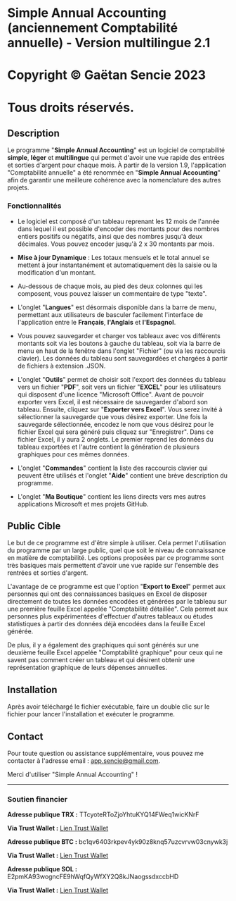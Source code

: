 # Simple Annual Accounting (anciennement Comptabilité annuelle) - Version multilingue 2.1

# Copyright © Gaëtan Sencie 2023
# Tous droits réservés.

## Description

Le programme "**Simple Annual Accounting**" est un logiciel de comptabilité **simple**, **léger** et **multilingue** qui permet d'avoir une vue rapide des entrées et sorties d'argent pour chaque mois.
À partir de la version 1.9, l'application "Comptabilité annuelle" a été renommée en "**Simple Annual Accounting**" afin de garantir une meilleure cohérence avec la nomenclature des autres projets.

### Fonctionnalités

* Le logiciel est composé d'un tableau reprenant les 12 mois de l'année dans lequel il est possible d'encoder des montants pour des nombres entiers positifs ou négatifs, ainsi que des nombres jusqu'à deux décimales. Vous pouvez encoder jusqu'à 2 x 30 montants par mois.
  
* **Mise à jour Dynamique** : Les totaux mensuels et le total annuel se mettent à jour instantanément et automatiquement dès la saisie ou la modification d'un montant.
  
* Au-dessous de chaque mois, au pied des deux colonnes qui les composent, vous pouvez laisser un commentaire de type "texte".
  
* L'onglet "**Langues**" est désormais disponible dans la barre de menu, permettant aux utilisateurs de basculer facilement l'interface de l'application entre le **Français**, **l'Anglais** et **l'Espagnol**.
  
* Vous pouvez sauvegarder et charger vos tableaux avec vos différents montants soit via les boutons à gauche du tableau, soit via la barre de menu en haut de la fenêtre dans l'onglet "Fichier" (ou via les raccourcis clavier). Les données du tableau sont sauvegardées et chargées à partir de fichiers à extension .JSON.
  
* L'onglet "**Outils**" permet de choisir soit l'export des données du tableau vers un fichier "**PDF**", soit vers un fichier "**EXCEL**" pour les utilisateurs qui disposent d'une licence "Microsoft Office". Avant de pouvoir exporter vers Excel, il est nécessaire de sauvegarder d'abord son tableau. Ensuite, cliquez sur "**Exporter vers Excel**". Vous serez invité à sélectionner la sauvegarde que vous désirez exporter. Une fois la sauvegarde sélectionnée, encodez le nom que vous désirez pour le fichier Excel qui sera généré puis cliquez sur "Enregistrer". Dans ce fichier Excel, il y aura 2 onglets. Le premier reprend les données du tableau exportées et l'autre contient la génération de plusieurs graphiques pour ces mêmes données.
  
* L'onglet "**Commandes**" contient la liste des raccourcis clavier qui peuvent être utilisés et l'onglet "**Aide**" contient une brève description du programme.
  
* L'onglet "**Ma Boutique**" contient les liens directs vers mes autres applications Microsoft et mes projets GitHub.


## Public Cible

Le but de ce programme est d'être simple à utiliser. Cela permet l'utilisation du programme par un large public, quel que soit le niveau de connaissance en matière de comptabilité. Les options proposées par ce programme sont très basiques mais permettent d'avoir une vue rapide sur l'ensemble des rentrées et sorties d'argent.

L'avantage de ce programme est que l'option "**Export to Excel**" permet aux personnes qui ont des connaissances basiques en Excel de disposer directement de toutes les données encodées et générées par le tableau sur une première feuille Excel appelée "Comptabilité détaillée". Cela permet aux personnes plus expérimentées d'effectuer d'autres tableaux ou études statistiques à partir des données déjà encodées dans la feuille Excel générée.

De plus, il y a également des graphiques qui sont générés sur une deuxième feuille Excel appelée "Comptabilité graphique" pour ceux qui ne savent pas comment créer un tableau et qui désirent obtenir une représentation graphique de leurs dépenses annuelles.

## Installation

Après avoir téléchargé le fichier exécutable, faire un double clic sur le fichier pour lancer l'installation et exécuter le programme. 


## Contact

Pour toute question ou assistance supplémentaire, vous pouvez me contacter à l'adresse email : app.sencie@gmail.com.

Merci d'utiliser "Simple Annual Accounting" !

---

### Soutien financier

**Adresse publique TRX :** TTcyoteRToZjoYhtuKYQ14FWeq1wicKNrF

**Via Trust Wallet :** [Lien Trust Wallet](https://link.trustwallet.com/send?coin=195&address=TTcyoteRToZjoYhtuKYQ14FWeq1wicKNrF)

**Adresse publique BTC :** bc1qv6403rkpev4yk90z8knq57uzcvrvw03cnywk3j

**Via Trust Wallet :** [Lien Trust Wallet](https://link.trustwallet.com/send?coin=0&address=bc1qv6403rkpev4yk90z8knq57uzcvrvw03cnywk3j)

**Adresse publique SOL :** E2pmKA93wogncFE9hWqfQyWfXY2Q8kJNaogssdxccbHD

**Via Trust Wallet :** [Lien Trust Wallet](https://link.trustwallet.com/send?coin=501&address=E2pmKA93wogncFE9hWqfQyWfXY2Q8kJNaogssdxccbHD)

